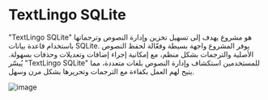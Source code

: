 # TextLingo SQLite
 "TextLingo SQLite" هو مشروع يهدف إلى تسهيل تخزين وإدارة النصوص وترجماتها باستخدام قاعدة بيانات SQLite. يوفر المشروع واجهة بسيطة وفعّالة لحفظ النصوص الأصلية والترجمات بشكل منظم، مع إمكانية إجراء إضافات وتعديلات وحذفات بسهولة. يُيسّر "TextLingo SQLite" للمستخدمين استكشاف وإدارة النصوص بلغات متعددة، مما يتيح لهم العمل بكفاءة مع الترجمات وتحريرها بشكل مرن وسهل.

![image](https://github.com/Ali-Adnan219/TextLingo-SQLite/assets/72011889/6678e2f9-4744-4d9f-a5ce-82a5b8ee70b0)
